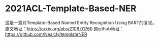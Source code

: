 # 2021ACL-Template-Based-NER
这是一篇对Template-Based Named Entity Recognition Using BART的复现。
原文地址：https://arxiv.org/abs/2106.01760
原github地址：https://github.com/Nealcly/templateNER
